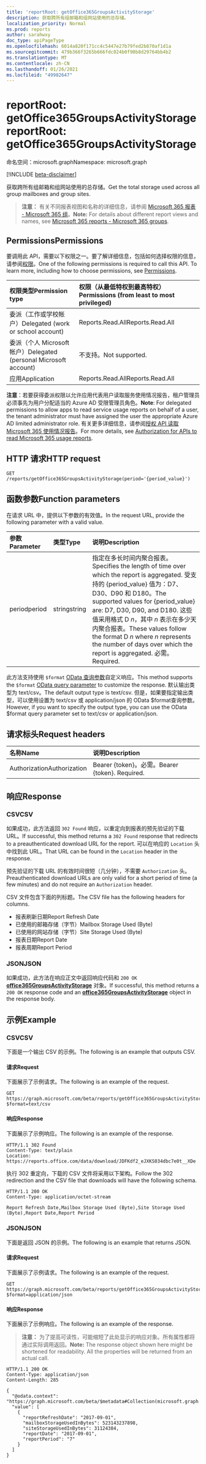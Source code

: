 ```yaml
---
title: 'reportRoot: getOffice365GroupsActivityStorage'
description: 获取跨所有组邮箱和组网站使用的总存储。
localization_priority: Normal
ms.prod: reports
author: sarahwxy
doc_type: apiPageType
ms.openlocfilehash: 6014a820f171cc4c5447e27b79fed2b870af1d1a
ms.sourcegitcommit: 479b366f3265b666fdc024b0f90b8d29764bb4b2
ms.translationtype: MT
ms.contentlocale: zh-CN
ms.lasthandoff: 01/26/2021
ms.locfileid: "49982647"
---
```

# <a name="reportroot-getoffice365groupsactivitystorage"></a><span data-ttu-id="7c357-103">reportRoot: getOffice365GroupsActivityStorage</span><span class="sxs-lookup"><span data-stu-id="7c357-103">reportRoot: getOffice365GroupsActivityStorage</span></span>

<span data-ttu-id="7c357-104">命名空间：microsoft.graph</span><span class="sxs-lookup"><span data-stu-id="7c357-104">Namespace: microsoft.graph</span></span>

[!INCLUDE [beta-disclaimer](../../includes/beta-disclaimer.md)]

<span data-ttu-id="7c357-105">获取跨所有组邮箱和组网站使用的总存储。</span><span class="sxs-lookup"><span data-stu-id="7c357-105">Get the total storage used across all group mailboxes and group sites.</span></span>

> <span data-ttu-id="7c357-106">**注意：** 有关不同报表视图和名称的详细信息，请参阅 [Microsoft 365 报表 - Microsoft 365 组](https://support.office.com/client/Office-365-groups-a27f1a99-3557-4f85-9560-a28e3d822a40)。</span><span class="sxs-lookup"><span data-stu-id="7c357-106">**Note:** For details about different report views and names, see [Microsoft 365 reports - Microsoft 365 groups](https://support.office.com/client/Office-365-groups-a27f1a99-3557-4f85-9560-a28e3d822a40).</span></span>

## <a name="permissions"></a><span data-ttu-id="7c357-107">Permissions</span><span class="sxs-lookup"><span data-stu-id="7c357-107">Permissions</span></span>

<span data-ttu-id="7c357-p101">要调用此 API，需要以下权限之一。要了解详细信息，包括如何选择权限的信息，请参阅[权限](/graph/permissions-reference)。</span><span class="sxs-lookup"><span data-stu-id="7c357-p101">One of the following permissions is required to call this API. To learn more, including how to choose permissions, see [Permissions](/graph/permissions-reference).</span></span>

| <span data-ttu-id="7c357-110">权限类型</span><span class="sxs-lookup"><span data-stu-id="7c357-110">Permission type</span></span>                        | <span data-ttu-id="7c357-111">权限（从最低特权到最高特权）</span><span class="sxs-lookup"><span data-stu-id="7c357-111">Permissions (from least to most privileged)</span></span> |
| :------------------------------------- | :--------------------------------------- |
| <span data-ttu-id="7c357-112">委派（工作或学校帐户）</span><span class="sxs-lookup"><span data-stu-id="7c357-112">Delegated (work or school account)</span></span>     | <span data-ttu-id="7c357-113">Reports.Read.All</span><span class="sxs-lookup"><span data-stu-id="7c357-113">Reports.Read.All</span></span>                         |
| <span data-ttu-id="7c357-114">委派（个人 Microsoft 帐户）</span><span class="sxs-lookup"><span data-stu-id="7c357-114">Delegated (personal Microsoft account)</span></span> | <span data-ttu-id="7c357-115">不支持。</span><span class="sxs-lookup"><span data-stu-id="7c357-115">Not supported.</span></span>                           |
| <span data-ttu-id="7c357-116">应用</span><span class="sxs-lookup"><span data-stu-id="7c357-116">Application</span></span>                            | <span data-ttu-id="7c357-117">Reports.Read.All</span><span class="sxs-lookup"><span data-stu-id="7c357-117">Reports.Read.All</span></span>                         |

<span data-ttu-id="7c357-118">**注意**：若要获得委派权限以允许应用代表用户读取服务使用情况报告，租户管理员必须事先为用户分配适当的 Azure AD 受限管理员角色。</span><span class="sxs-lookup"><span data-stu-id="7c357-118">**Note**: For delegated permissions to allow apps to read service usage reports on behalf of a user, the tenant administrator must have assigned the user the appropriate Azure AD limited administrator role.</span></span> <span data-ttu-id="7c357-119">有关更多详细信息，请参阅[授权 API 读取 Microsoft 365 使用情况报告](/graph/reportroot-authorization)。</span><span class="sxs-lookup"><span data-stu-id="7c357-119">For more details, see [Authorization for APIs to read Microsoft 365 usage reports](/graph/reportroot-authorization).</span></span>

## <a name="http-request"></a><span data-ttu-id="7c357-120">HTTP 请求</span><span class="sxs-lookup"><span data-stu-id="7c357-120">HTTP request</span></span>

<!-- { "blockType": "ignored" } --> 

```http
GET /reports/getOffice365GroupsActivityStorage(period='{period_value}')
```

## <a name="function-parameters"></a><span data-ttu-id="7c357-121">函数参数</span><span class="sxs-lookup"><span data-stu-id="7c357-121">Function parameters</span></span>

<span data-ttu-id="7c357-122">在请求 URL 中，提供以下参数的有效值。</span><span class="sxs-lookup"><span data-stu-id="7c357-122">In the request URL, provide the following parameter with a valid value.</span></span>

| <span data-ttu-id="7c357-123">参数</span><span class="sxs-lookup"><span data-stu-id="7c357-123">Parameter</span></span> | <span data-ttu-id="7c357-124">类型</span><span class="sxs-lookup"><span data-stu-id="7c357-124">Type</span></span>   | <span data-ttu-id="7c357-125">说明</span><span class="sxs-lookup"><span data-stu-id="7c357-125">Description</span></span>                              |
| :-------- | :----- | :--------------------------------------- |
| <span data-ttu-id="7c357-126">period</span><span class="sxs-lookup"><span data-stu-id="7c357-126">period</span></span>    | <span data-ttu-id="7c357-127">string</span><span class="sxs-lookup"><span data-stu-id="7c357-127">string</span></span> | <span data-ttu-id="7c357-128">指定在多长时间内聚合报表。</span><span class="sxs-lookup"><span data-stu-id="7c357-128">Specifies the length of time over which the report is aggregated.</span></span> <span data-ttu-id="7c357-129">受支持的 {period_value} 值为：D7、D30、D90 和 D180。</span><span class="sxs-lookup"><span data-stu-id="7c357-129">The supported values for {period_value} are: D7, D30, D90, and D180.</span></span> <span data-ttu-id="7c357-130">这些值采用格式 D *n*，其中 *n* 表示在多少天内聚合报表。</span><span class="sxs-lookup"><span data-stu-id="7c357-130">These values follow the format D *n* where *n* represents the number of days over which the report is aggregated.</span></span> <span data-ttu-id="7c357-131">必需。</span><span class="sxs-lookup"><span data-stu-id="7c357-131">Required.</span></span> |

<span data-ttu-id="7c357-132">此方法支持使用 `$format` [OData 查询参数](/graph/query-parameters)自定义响应。</span><span class="sxs-lookup"><span data-stu-id="7c357-132">This method supports the `$format` [OData query parameter](/graph/query-parameters) to customize the response.</span></span> <span data-ttu-id="7c357-133">默认输出类型为 text/csv。</span><span class="sxs-lookup"><span data-stu-id="7c357-133">The default output type is text/csv.</span></span> <span data-ttu-id="7c357-134">但是，如果要指定输出类型，可以使用设置为 text/csv 或 application/json 的 OData $format查询参数。</span><span class="sxs-lookup"><span data-stu-id="7c357-134">However, if you want to specify the output type, you can use the OData $format query parameter set to text/csv or application/json.</span></span>

## <a name="request-headers"></a><span data-ttu-id="7c357-135">请求标头</span><span class="sxs-lookup"><span data-stu-id="7c357-135">Request headers</span></span>

| <span data-ttu-id="7c357-136">名称</span><span class="sxs-lookup"><span data-stu-id="7c357-136">Name</span></span>          | <span data-ttu-id="7c357-137">说明</span><span class="sxs-lookup"><span data-stu-id="7c357-137">Description</span></span>               |
| :------------ | :------------------------ |
| <span data-ttu-id="7c357-138">Authorization</span><span class="sxs-lookup"><span data-stu-id="7c357-138">Authorization</span></span> | <span data-ttu-id="7c357-p105">Bearer {token}。必需。</span><span class="sxs-lookup"><span data-stu-id="7c357-p105">Bearer {token}. Required.</span></span> |

## <a name="response"></a><span data-ttu-id="7c357-141">响应</span><span class="sxs-lookup"><span data-stu-id="7c357-141">Response</span></span>

### <a name="csv"></a><span data-ttu-id="7c357-142">CSV</span><span class="sxs-lookup"><span data-stu-id="7c357-142">CSV</span></span>

<span data-ttu-id="7c357-143">如果成功，此方法返回 `302 Found` 响应，以重定向到报表的预先验证的下载 URL。</span><span class="sxs-lookup"><span data-stu-id="7c357-143">If successful, this method returns a `302 Found` response that redirects to a preauthenticated download URL for the report.</span></span> <span data-ttu-id="7c357-144">可以在响应的 `Location` 头中找到此 URL。</span><span class="sxs-lookup"><span data-stu-id="7c357-144">That URL can be found in the `Location` header in the response.</span></span>

<span data-ttu-id="7c357-145">预先验证的下载 URL 的有效时间很短（几分钟），不需要 `Authorization` 头。</span><span class="sxs-lookup"><span data-stu-id="7c357-145">Preauthenticated download URLs are only valid for a short period of time (a few minutes) and do not require an `Authorization` header.</span></span>

<span data-ttu-id="7c357-146">CSV 文件包含下面的列标题。</span><span class="sxs-lookup"><span data-stu-id="7c357-146">The CSV file has the following headers for columns.</span></span>

- <span data-ttu-id="7c357-147">报表刷新日期</span><span class="sxs-lookup"><span data-stu-id="7c357-147">Report Refresh Date</span></span>
- <span data-ttu-id="7c357-148">已使用的邮箱存储（字节）</span><span class="sxs-lookup"><span data-stu-id="7c357-148">Mailbox Storage Used (Byte)</span></span>
- <span data-ttu-id="7c357-149">已使用的网站存储（字节）</span><span class="sxs-lookup"><span data-stu-id="7c357-149">Site Storage Used (Byte)</span></span>
- <span data-ttu-id="7c357-150">报表日期</span><span class="sxs-lookup"><span data-stu-id="7c357-150">Report Date</span></span>
- <span data-ttu-id="7c357-151">报表周期</span><span class="sxs-lookup"><span data-stu-id="7c357-151">Report Period</span></span>

### <a name="json"></a><span data-ttu-id="7c357-152">JSON</span><span class="sxs-lookup"><span data-stu-id="7c357-152">JSON</span></span>

<span data-ttu-id="7c357-153">如果成功，此方法在响应正文中返回响应代码和 `200 OK` **[office365GroupsActivityStorage](../resources/office365groupsactivitystorage.md)** 对象。</span><span class="sxs-lookup"><span data-stu-id="7c357-153">If successful, this method returns a `200 OK` response code and an **[office365GroupsActivityStorage](../resources/office365groupsactivitystorage.md)** object in the response body.</span></span>

## <a name="example"></a><span data-ttu-id="7c357-154">示例</span><span class="sxs-lookup"><span data-stu-id="7c357-154">Example</span></span>

### <a name="csv"></a><span data-ttu-id="7c357-155">CSV</span><span class="sxs-lookup"><span data-stu-id="7c357-155">CSV</span></span>

<span data-ttu-id="7c357-156">下面是一个输出 CSV 的示例。</span><span class="sxs-lookup"><span data-stu-id="7c357-156">The following is an example that outputs CSV.</span></span>

#### <a name="request"></a><span data-ttu-id="7c357-157">请求</span><span class="sxs-lookup"><span data-stu-id="7c357-157">Request</span></span>

<span data-ttu-id="7c357-158">下面展示了示例请求。</span><span class="sxs-lookup"><span data-stu-id="7c357-158">The following is an example of the request.</span></span>


<!-- {
  "blockType": "ignored",
  "name": "reportroot_getoffice365groupsactivitystorage_csv"
}-->

```msgraph-interactive
GET https://graph.microsoft.com/beta/reports/getOffice365GroupsActivityStorage(period='D7')?$format=text/csv
```


#### <a name="response"></a><span data-ttu-id="7c357-159">响应</span><span class="sxs-lookup"><span data-stu-id="7c357-159">Response</span></span>

<span data-ttu-id="7c357-160">下面展示了示例响应。</span><span class="sxs-lookup"><span data-stu-id="7c357-160">The following is an example of the response.</span></span>

<!-- { "blockType": "ignored" } --> 

```http
HTTP/1.1 302 Found
Content-Type: text/plain
Location: https://reports.office.com/data/download/JDFKdf2_eJXKS034dbc7e0t__XDe
```

<span data-ttu-id="7c357-161">执行 302 重定向，下载的 CSV 文件将采用以下架构。</span><span class="sxs-lookup"><span data-stu-id="7c357-161">Follow the 302 redirection and the CSV file that downloads will have the following schema.</span></span>

<!-- {
  "blockType": "response",
  "truncated": true,
  "@odata.type": "stream"
} -->

```http
HTTP/1.1 200 OK
Content-Type: application/octet-stream

Report Refresh Date,Mailbox Storage Used (Byte),Site Storage Used (Byte),Report Date,Report Period
```

### <a name="json"></a><span data-ttu-id="7c357-162">JSON</span><span class="sxs-lookup"><span data-stu-id="7c357-162">JSON</span></span>

<span data-ttu-id="7c357-163">下面是返回 JSON 的示例。</span><span class="sxs-lookup"><span data-stu-id="7c357-163">The following is an example that returns JSON.</span></span>

#### <a name="request"></a><span data-ttu-id="7c357-164">请求</span><span class="sxs-lookup"><span data-stu-id="7c357-164">Request</span></span>

<span data-ttu-id="7c357-165">下面展示了示例请求。</span><span class="sxs-lookup"><span data-stu-id="7c357-165">The following is an example of the request.</span></span>


<!-- {
  "blockType": "ignored",
  "name": "reportroot_getoffice365groupsactivitystorage_json"
}-->

```msgraph-interactive
GET https://graph.microsoft.com/beta/reports/getOffice365GroupsActivityStorage(period='D7')?$format=application/json
```


#### <a name="response"></a><span data-ttu-id="7c357-166">响应</span><span class="sxs-lookup"><span data-stu-id="7c357-166">Response</span></span>

<span data-ttu-id="7c357-167">下面展示了示例响应。</span><span class="sxs-lookup"><span data-stu-id="7c357-167">The following is an example of the response.</span></span>

> <span data-ttu-id="7c357-p107">**注意：** 为了提高可读性，可能缩短了此处显示的响应对象。所有属性都将通过实际调用返回。</span><span class="sxs-lookup"><span data-stu-id="7c357-p107">**Note:** The response object shown here might be shortened for readability. All the properties will be returned from an actual call.</span></span>

<!-- {
  "blockType": "response",
  "truncated": true,
  "@odata.type": "microsoft.graph.office365GroupsActivityStorage"
} -->

```http
HTTP/1.1 200 OK
Content-Type: application/json
Content-Length: 285

{
  "@odata.context": "https://graph.microsoft.com/beta/$metadata#Collection(microsoft.graph.office365GroupsActivityStorage)", 
  "value": [
    {
      "reportRefreshDate": "2017-09-01", 
      "mailboxStorageUsedInBytes": 523143237898, 
      "siteStorageUsedInBytes": 31124384, 
      "reportDate": "2017-09-01", 
      "reportPeriod": "7"
    }
  ]
}
```
<!-- uuid: 8fcb5dbc-d5aa-4681-8e31-b001d5168d79 
2015-10-25 14:57:30 UTC -->
<!-- {
  "type": "#page.annotation",
  "description": "Example",
  "keywords": "",
  "section": "documentation",
  "tocPath": "",
  "suppressions": [
  ]
}-->



